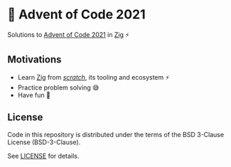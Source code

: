 # :christmas_tree: Advent of Code 2021

Solutions to [Advent of Code 2021] in [Zig][] :zap:

## Motivations

- Learn [Zig][] from *[scratch][]*, its tooling and ecosystem :zap:
- Practice problem solving :sweat_smile:
- Have fun :slightly_smiling_face:

## License

Code in this repository is distributed under the terms of the BSD 3-Clause
License (BSD-3-Clause).

See [LICENSE][] for details.

[advent of code 2021]: https://adventofcode.com/2021
[zig]: https://ziglang.org/
[scratch]: https://github.com/scorphus/ziglings "started with ziglings two days before"
[license]: LICENSE
